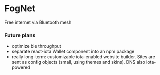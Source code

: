 # FogNet
Free internet via Bluetooth mesh

### Future plans

 - optimize ble throughput
 - separate react-iota Wallet component into an npm package
 - really long-term: customizable iota-enabled website builder. Sites are sent as config objects (small, using themes and skins). DNS also iota-powered